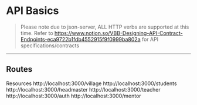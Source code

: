 # API Basics

> Please note due to json-server, ALL HTTP verbs are supported at this time. Refer to https://www.notion.so/VBB-Designing-API-Contract-Endpoints-eca9722b1fdb4552915f9f0999ba802a for API specifications/contracts
---
## Routes
  Resources
  http://localhost:3000/village
  http://localhost:3000/students
  http://localhost:3000/headmaster
  http://localhost:3000/teacher
  http://localhost:3000/auth
  http://localhost:3000/mentor